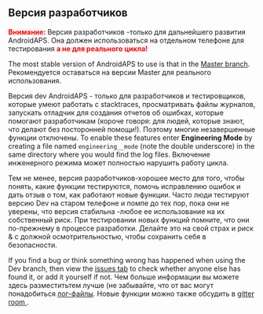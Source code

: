 ## Версия разработчиков

<font color="#FF0000"><strong> Внимание: </strong></font>
Версия разработчиков -только для дальнейшего развития AndroidAPS. Она должен использоваться на отдельном телефоне для тестирования <font color="#FF0000"><strong> а не для реального цикла!</strong></font>

The most stable version of AndroidAPS to use is that in the [Master branch](https://github.com/nightscout/AndroidAPS/tree/master). Рекомендуется оставаться на версии Master для реального использования.

Версия dev AndroidAPS - только для разработчиков и тестировщиков, которые умеют работать с stacktraces, просматривать файлы журналов, запускать отладчик для создания отчетов об ошибках, которые помогают разработчикам (короче говоря: для людей, которые знают, что делают без посторонней помощи!). Поэтому многие незавершенные функции отключены. To enable these features enter **Engineering Mode** by creating a file named `engineering__mode` (note the double underscore) in the same directory where you would find the log files. Включение инженерного режима может полностью нарушить работу цикла.

Тем не менее, версия разработчиков-хорошее место для того, чтобы понять, какие функции тестируются, помочь исправлению ошибок и дать отзыв о том, как работают новые функции. Часто люди тестируют версию Dev на старом телефоне и помпе до тех пор, пока они не уверены, что версия стабильна -любое ее использование на их собственный риск. При тестировании новых функций помните, что они по-прежнему в процессе разработки. Делайте это на свой страх и риск & с должной осмотрительностью, чтобы сохранить себя в безопасности.

If you find a bug or think something wrong has happened when using the Dev branch, then view the [issues tab](https://github.com/nightscout/AndroidAPS/issues) to check whether anyone else has found it, or add it yourself if not. Чем больше информации вы можете здесь разместитьтем лучше (не забывайте, что от вас могут понадобиться [лог-файлы](../Usage/Accessing-logfiles.md). Новые функции можно также обсудить в [ gitter room ](https://gitter.im/MilosKozak/AndroidAPS).